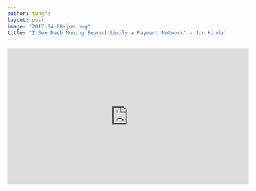 ```yaml
---
author: tungfa
layout: post
image: "2017-04-08-jon.png"
title: "I See Dash Moving Beyond Simply a Payment Network' - Jon Kindel, Backend Dev Lead"
---
```

<iframe width="560" height="315" src="https://www.youtube.com/embed/SPxvVzqqZnA" frameborder="0" allowfullscreen></iframe>
